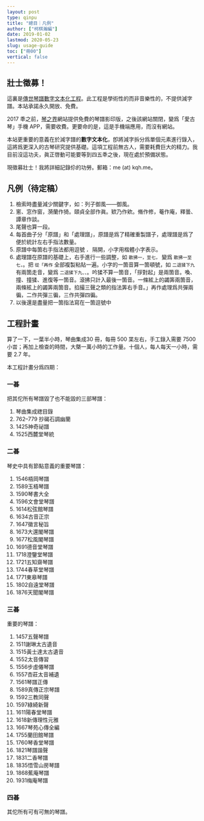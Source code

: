 ```yaml
---
layout: post
type: qinpu
title: "總目｜凡例"
author: ["柯棋瀚編"]
date: 2019-01-02
lastmod: 2020-05-23
slug: usage-guide
toc: ["冊00"]
vertical: false
---
```


## 壯士徵募！

這裏是<u>傳世琴譜數字文本化工程</u>。此工程是學術性的而非音樂性的，不提供減字譜。本站承諾永久開放、免費。

2017 秊之前，<u>琴之界</u>網站提供免費的琴譜影印版，之後該網站關閉，變爲「愛古琴」手機 APP，需要收費。更要命的是，這是手機端應用，而沒有網站。

本站更重要的意義在於減字譜的**數字文本化**，卽將減字拆分爲單個元素進行錄入，這將爲更深入的古琴研究提供基礎。這項工程前無古人，需要耗費巨大的精力。我目前沒這功夫，眞正啓動可能要等到四五秊之後，現在處於預備狀態。

現徵募壯士！我將詳細記錄伱的功勞。郵箱：me (at) kqh.me。

## 凡例（待定稿）

1. 檢索時盡量減少關鍵字，如：列子御風——御風。
2. 窻、窓作窗，漪蘭作猗。頤貞全部作眞。欵乃作欸。脩作修，菴作庵，釋曇、譚章作談。
3. 尾聲也算一段。
4. 每首曲子分「原譜」和「處理譜」，原譜是爲了精確重製譜子，處理譜是爲了便於統計左右手指法數量。
5. 原譜中每箇右手指法都用逗號 `，` 隔開，小字用楷體小字表示。
6. 處理譜在原譜的基礎上，右手進行一些調整，如 `散拂一，至七，` 變爲 `散拂一至七，`。把 `從「再作` 全部複製粘貼一遍。小字的一箇音算一箇頓號，如 `二退猱下九` 有兩箇走音，變爲 `二退猱下九、、`。吟猱不算一箇音，「拶對起」是兩箇音。喚、撞、撞猱、進復等一箇音。滾拂只計入最後一箇音。一條絃上的蠲筭兩箇音，兩條絃上的蠲筭兩箇音。掐撮三聲之類的指法筭右手音。」再作處理爲共彈兩徧，二作共彈三徧，三作共彈四徧。
7. 以後還是盡量把一箇指法寫在一箇逗號中

## 工程計畫

算了一下，一葉半小時，<v>琴曲集成</v>30 冊，每冊 500 枼左右，手工錄入需要 7500 小旹；再加上檢查的時間，大槩一萬小時的工作量。十個人，每人每天一小時，需要 2.7 年。

本工程計畫分爲四期：

### 一㫷

把其佗所有琴譜毀了也不能毀的三部琴譜：

1. <v>琴曲集成</v>緫目錄
2. 762–779 抄<v>碣石調幽蘭</v>
3. 1425<v>神奇祕譜</v>
4. 1525<v>西麓堂琴統</v>

### 二㫷

琴史中具有節點意義的重要琴譜：

1. 1546<v>梧岡琴譜</v>
2. 1589<v>玉梧琴譜</v>
3. 1590<v>琴書大全</v>
4. 1596<v>文會堂琴譜</v>
5. 1614<v>松弦館琴譜</v>
6. 1634<v>古音正宗</v>
7. 1647<v>徽言秘旨</v>
8. 1673<v>大還閣琴譜</v>
9. 1677<v>松風閣琴譜</v>
10. 1691<v>德音堂琴譜</v>
11. 1718<v>澄鑒堂琴譜</v>
12. 1721<v>五知齋琴譜</v>
13. 1744<v>春草堂琴譜</v>
14. 1771<v>東皋琴譜</v>
15. 1802<v>自遠堂琴譜</v>
16. 1876<v>天聞閣琴譜</v>

### 三㫷

重要的琴譜：

1. 1457<v>五聲琴譜</v>
2. 1511<v>謝琳太古遺音</v>
3. 1515<v>黃士達太古遺音</v>
4. 1552<v>太音傳習</v>
5. 1556<v>步虛僊琴譜</v>
6. 1557<v>杏莊太音補遺</v>
7. 1561<v>琴譜正傳</v>
8. 1589<v>真傳正宗琴譜</v>
9. 1592<v>三教同聲</v>
10. 1597<v>綠綺新聲</v>
11. 1611<v>陽春堂琴譜</v>
12. 1618<v>新傳理性元雅</v>
13. 1667<v>琴苑心傳全編</v>
14. 1755<v>蘭田館琴譜</v>
15. 1760<v>琴香堂琴譜</v>
16. 1821<v>琴譜諧聲</v>
17. 1831<v>二香琴譜</v>
18. 1835<v>悟雪山房琴譜</v>
19. 1868<v>蕉庵琴譜</v>
20. 1931<v>梅庵琴譜</v>

### 四㫷

其佗所有可有可無的琴譜。
